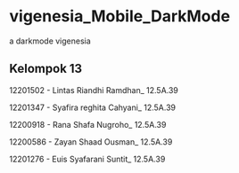 # vigenesia_Mobile_DarkMode

a darkmode vigenesia

## Kelompok 13

12201502 - Lintas Riandhi Ramdhan_ 12.5A.39

12201347 - Syafira reghita Cahyani_ 12.5A.39

12200918 - Rana Shafa Nugroho_ 12.5A.39

12200586 - Zayan Shaad Ousman_ 12.5A.39

12201276 - Euis Syafarani Suntit_ 12.5A.39
